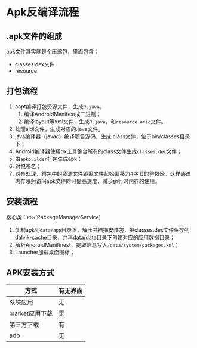 # Apk反编译流程


## .apk文件的组成

apk文件其实就是个压缩包，里面包含：

- classes.dex文件
- resource

## 打包流程

1. aapt编译打包资源文件，生成`R.java`。
   1. 编译AndroidManifest成二进制；
   2. 编译layout等xml文件，生成`R.java`，和`resource.arsc`文件。
2. 处理aidl文件，生成对应的.java文件。
3. java编译器（javac）编译项目源码，生成.class文件，位于bin/classes目录下；
4. Android编译器使用dx工具整合所有的class文件生成`classes.dex`文件；
5. 由`apkbuilder`打包生成apk；
6. 对包签名；
7. 对齐处理，将包中的资源文件距离文件起始偏移为4字节的整数倍，这样通过内存映射访问apk文件时可提高速度，减少运行时内存的使用。

## 安装流程

核心类：`PMS`(PackageManagerService)

1. 复制apk到`data/app`目录下，解压并扫描安装包，把classes.dex文件保存到dalvik-cache目录，并再data/data目录下创建对应的应用数据目录；
2. 解析AndroidManifinest，提取信息写入`/data/system/packages.xml`；
3. Launcher加载桌面图标；

## APK安装方式

| 方式           | 有无界面 |
| -------------- | -------- |
| 系统应用       | 无       |
| market应用下载 | 无       |
| 第三方下载     | 有       |
| adb            | 无       |
